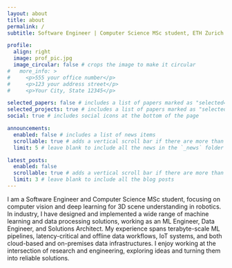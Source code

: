 ```yaml
---
layout: about
title: about
permalink: /
subtitle: Software Engineer | Computer Science MSc student, ETH Zurich

profile:
  align: right
  image: prof_pic.jpg
  image_circular: false # crops the image to make it circular
#   more_info: >
#     <p>555 your office number</p>
#     <p>123 your address street</p>
#     <p>Your City, State 12345</p>

selected_papers: false # includes a list of papers marked as "selected={true}"
selected_projects: true # includes a list of papers marked as "selected={true}"
social: true # includes social icons at the bottom of the page

announcements:
  enabled: false # includes a list of news items
  scrollable: true # adds a vertical scroll bar if there are more than 3 news items
  limit: 5 # leave blank to include all the news in the `_news` folder

latest_posts:
  enabled: false
  scrollable: true # adds a vertical scroll bar if there are more than 3 new posts items
  limit: 3 # leave blank to include all the blog posts
---
```


I am a Software Engineer and Computer Science MSc student, focusing on computer vision and deep learning for 3D scene understanding in robotics.
<br>
In industry, I have designed and implemented a wide range of machine learning and data processing solutions, working as an ML Engineer, Data Engineer, and Solutions Architect. My experience spans terabyte-scale ML pipelines, latency-critical and offline data workflows, IoT systems, and both cloud-based and on-premises data infrastructures. I enjoy working at the intersection of research and engineering, exploring ideas and turning them into reliable solutions.
